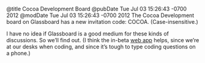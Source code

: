 @title Cocoa Development Board
@pubDate Tue Jul 03 15:26:43 -0700 2012
@modDate Tue Jul 03 15:26:43 -0700 2012
The Cocoa Development board on Glassboard has a new invitation code: COCOA. (Case-insensitive.)

I have no idea if Glassboard is a good medium for these kinds of discussions. So we’ll find out. (I think the in-beta <a href="https://app.glassboard.com/">web app</a> helps, since we’re at our desks when coding, and since it’s tough to type coding questions on a phone.)
